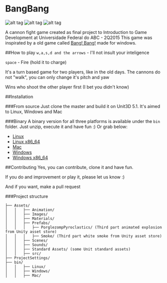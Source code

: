 # BangBang

![alt tag](http://forthebadge.com/images/badges/uses-badges.svg) ![alt tag](http://forthebadge.com/images/badges/built-by-developers.svg)  ![alt tag](http://forthebadge.com/images/badges/fuck-it-ship-it.svg)

A cannon fight game created as final project to Introduction to Game Development at Universidade Federal do ABC - 2Q2015
This game was inspirated by a old game called [Bang! Bang!](http://www.classicdosgames.com/game/Bang!_Bang!.html) made for windows.

##How to play
``w,a,s,d and the arrows`` - I'll not insult your inteligence

``space`` - Fire (hold it to charge)

It's a turn based game for two players, like in the old days.
The cannons do not "walk", you can only change it's pitch and yaw

Wins who shoot the other player first (I bet you didn't know)

##Installation

###From source
Just clone the master and build it on Unit3D 5.1. It's aimed to Linux, Windows and Mac

###Binary
A binary version for all three platforms is available under the ``bin`` folder. Just unzip, execute it and have fun :)
Or grab below:

* [Linux](https://github.com/AndersonQ/BangBang/blob/master/bin/Linux/BangBang.x86.rar)
* [Linux x86_64](https://github.com/AndersonQ/BangBang/blob/master/bin/Linux/BangBang.x86_64.rar)
* [Mac](https://github.com/AndersonQ/BangBang/blob/master/bin/Mac/BangBang.rar)
* [Windows](https://github.com/AndersonQ/BangBang/blob/master/bin/Windows/BangBang.rar)
* [Windows x86_64](https://github.com/AndersonQ/BangBang/blob/master/bin/Windows/BangBang_64bits.rar)

##Contributing
Yes, you can contribute, clone it and have fun.

If you do and improvement or play it, please let us know :)

And if you want, make a pull request

###Project structure

```
├── Assets/
│   │   ├── Animation/
│   │   ├── Images/
│   │   ├── Materials/
│   │   ├── Prefabs/
│   │   │   ├── PorglezompPyroclastics/ (Third part animated explosion from Unity asset store)
│   │   │   ├── Smoke/ (Third part white smoke from Unity asset store)
│   │   ├── Scenes/
│   │   ├── Sounds/
│   │   ├── Standard Assets/ (some Unit standard assets)
│   │   ├── src/
├── ProjectSettings/
├── bin/
│   │   ├── Linux/
│   │   ├── Windows/
│   │   ├── Mac/
```




